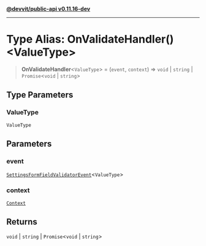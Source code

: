 [**@devvit/public-api v0.11.16-dev**](../README.md)

---

# Type Alias: OnValidateHandler()\<ValueType\>

> **OnValidateHandler**\<`ValueType`\> = (`event`, `context`) => `void` \| `string` \| `Promise`\<`void` \| `string`\>

## Type Parameters

### ValueType

`ValueType`

## Parameters

### event

[`SettingsFormFieldValidatorEvent`](SettingsFormFieldValidatorEvent.md)\<`ValueType`\>

### context

[`Context`](../@devvit/namespaces/Devvit/type-aliases/Context.md)

## Returns

`void` \| `string` \| `Promise`\<`void` \| `string`\>
